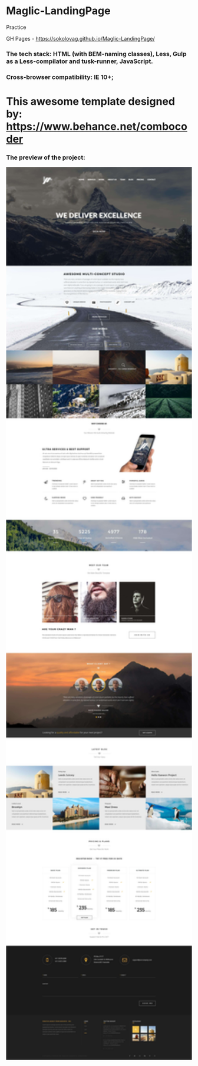 # Maglic-LandingPage
Practice

GH Pages - https://sokolovag.github.io/Maglic-LandingPage/

### The tech stack: HTML (with BEM-naming classes), Less, Gulp as a Less-compilator and tusk-runner, JavaScript.
### Cross-browser compatibility: IE 10+;

# This awesome template designed by: https://www.behance.net/combocoder

### The preview of the project:

<img width="769" alt="" src="img/maglic_preview.jpg">
